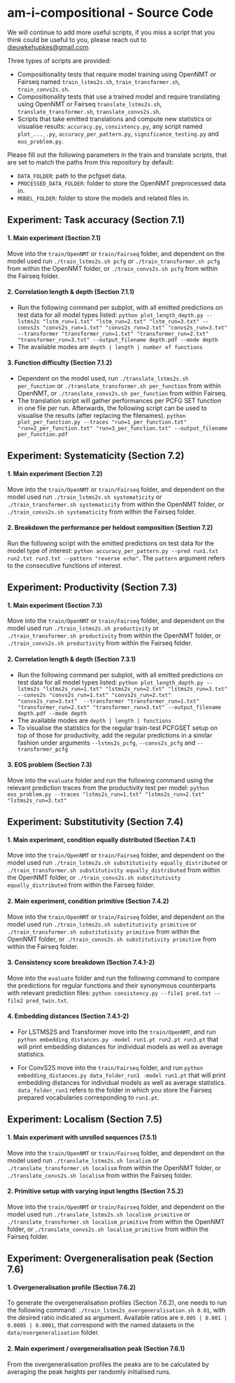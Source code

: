 # am-i-compositional - Source Code

We will continue to add more useful scripts, if you miss a script that you think could be useful to you, please reach out to <dieuwkehupkes@gmail.com>.

Three types of scripts are provided:
- Compositionality tests that require model training using OpenNMT or Fairseq named `train_lstms2s.sh`, `train_transformer.sh`, `train_convs2s.sh`.
- Compositionality tests that use a trained model and require translating using OpenNMT or Fairseq `translate_lstms2s.sh`, `translate_transformer.sh`, `translate_convs2s.sh`.
- Scripts that take emitted translations and compute new statistics or visualise results: `accuracy.py`, `consistency.py`, any script named `plot_..._.py`, `accuracy_per_pattern.py`, `significance_testing.py` and `eos_problem.py`.

Please fill out the following parameters in the train and translate scripts, that are set to match the paths from this repository by default:
- `DATA_FOLDER`: path to the pcfgset data.
- `PROCESSED_DATA_FOLDER`: folder to store the OpenNMT preprocessed data in.
- `MODEL_FOLDER`: folder to store the models and related files in.

## Experiment: Task accuracy (Section 7.1)

#### 1. Main experiment (Section 7.1)
Move into the `train/OpenNMT` or `train/Fairseq` folder, and dependent on the model used run `./train_lstms2s.sh pcfg` or `./train_transformer.sh pcfg` from within the OpenNMT folder, or `./train_convs2s.sh pcfg` from within the Fairseq folder.

#### 2. Correlation length & depth (Section 7.1.1)
- Run the following command per subplot, with all emitted predictions on test data for all model types listed:
`python plot_length_depth.py --lstms2s "lstm_run=1.txt" "lstm_run=2.txt" "lstm_run=3.txt" --convs2s "convs2s_run=1.txt" "convs2s_run=2.txt" "convs2s_run=3.txt" 
--transformer "transformer_run=1.txt" "transformer_run=2.txt" "transformer_run=3.txt" --output_filename depth.pdf --mode depth`
- The available modes are `depth | length | number of functions`

#### 3. Function difficulty (Section 7.1.2)
- Dependent on the model used, run `./translate_lstms2s.sh per_function` or `./translate_transformer.sh per_function` from within OpenNMT, or `./translate_convs2s.sh per_function` from within Fairseq.
- The translation script will gather performances per PCFG SET function in one file per run. Afterwards, the following script can be used to visualise the results (after replacing the filenames).
`python plot_per_function.py --traces "run=1_per_function.txt" "run=2_per_function.txt" "run=3_per_function.txt" --output_filename per_function.pdf`

## Experiment: Systematicity (Section 7.2)

#### 1. Main experiment (Section 7.2)
Move into the `train/OpenNMT` or `train/Fairseq` folder, and dependent on the model used run `./train_lstms2s.sh systematicity` or `./train_transformer.sh systematicity` from within the OpenNMT folder, or `./train_convs2s.sh systematicity` from within the Fairseq folder.

#### 2. Breakdown the performance per heldout composition (Section 7.2)

Run the following script with the emitted predictions on test data for the model type of interest:
`python accuracy_per_pattern.py --pred run1.txt run2.txt run3.txt --pattern "reverse echo"`.
The `pattern` argument refers to the consecutive functions of interest.

## Experiment: Productivity (Section 7.3)

#### 1. Main experiment (Section 7.3)
Move into the `train/OpenNMT` or `train/Fairseq` folder, and dependent on the model used run `./train_lstms2s.sh productivity` or `./train_transformer.sh productivity` from within the OpenNMT folder, or `./train_convs2s.sh productivity` from within the Fairseq folder.

#### 2. Correlation length & depth (Section 7.3.1)
- Run the following command per subplot, with all emitted predictions on test data for all model types listed:
`python plot_length_depth.py --lstms2s "lstms2s_run=1.txt" "lstms2s_run=2.txt" "lstms2s_run=3.txt" --convs2s "convs2s_run=1.txt" "convs2s_run=2.txt" "convs2s_run=3.txt" 
--transformer "transformer_run=1.txt" "transformer_run=2.txt" "transformer_run=3.txt" --output_filename depth.pdf --mode depth`
- The available modes are `depth | length | functions`
- To visualise the statistics for the regular train-test PCFGSET setup on top of those for productivity, add the regular predictions in a similar fashion under arguments `--lstms2s_pcfg`, `--convs2s_pcfg` and `--transformer_pcfg`

#### 3. EOS problem (Section 7.3)

Move into the `evaluate` folder and run the following command using the relevant prediction traces from the productivity test per model:
`python eos_problem.py --traces "lstms2s_run=1.txt" "lstms2s_run=2.txt" "lstms2s_run=3.txt"`

## Experiment: Substitutivity (Section 7.4)

#### 1. Main experiment, condition equally distributed (Section 7.4.1)
Move into the `train/OpenNMT` or `train/Fairseq` folder, and dependent on the model used run `./train_lstms2s.sh substitutivity equally_distributed` or `./train_transformer.sh substitutivity equally_distributed` from within the OpenNMT folder, or `./train_convs2s.sh substitutivity equally_distributed` from within the Fairseq folder.

#### 2. Main experiment, condition primitive (Section 7.4.2)
Move into the `train/OpenNMT` or `train/Fairseq` folder, and dependent on the model used run `./train_lstms2s.sh substitutivity primitive` or `./train_transformer.sh substitutivity primitive` from within the OpenNMT folder, or `./train_convs2s.sh substitutivity primitive` from within the Fairseq folder.

#### 3. Consistency score breakdown (Section 7.4.1-2) 

Move into the `evaluate` folder and run the following command to compare the predictions for regular functions and their synonymous counterparts with relevant prediction files: `python consistency.py --file1 pred.txt --file2 pred_twin.txt`. 

#### 4. Embedding distances (Section 7.4.1-2)

- For LSTMS2S and Transformer move into the `train/OpenNMT`, and run `python embedding_distances.py -model run1.pt run2.pt run3.pt` that will print embedding distances for individual models as well as average statistics.

- For ConvS2S move into the `train/Fairseq` folder, and run `python embedding_distances.py data_folder_run1 -model run1.pt` that will print embedding distances for individual models as well as average statistics. `data_folder_run1` refers to the folder in which you store the Fairseq prepared vocabularies corresponding to `run1.pt`.

## Experiment: Localism (Section 7.5)

#### 1. Main experiment with unrolled sequences (7.5.1)
Move into the `train/OpenNMT` or `train/Fairseq` folder, and dependent on the model used run `./translate_lstms2s.sh localism` or `./translate_transformer.sh localism` from within the OpenNMT folder, or `./translate_convs2s.sh localism` from within the Fairseq folder.

#### 2. Primitive setup with varying input lengths (Section 7.5.2)
Move into the `train/OpenNMT` or `train/Fairseq` folder, and dependent on the model used run `./translate_lstms2s.sh localism_primitive` or `./translate_transformer.sh localism_primitive` from within the OpenNMT folder, or `./translate_convs2s.sh localism_primitive` from within the Fairseq folder.

## Experiment: Overgeneralisation peak (Section 7.6)

#### 1. Overgeneralisation profile (Section 7.6.2)
To generate the overgeneralisation profiles (Section 7.6.2), one needs to run the following command: `./train_lstms2s_overgeneralisation.sh 0.01`, with the desired ratio indicated as argument.
Available ratios are `0.005 | 0.001 | 0.0005 | 0.0001`, that correspond with the named datasets in the `data/overgeneralisation` folder.

#### 2. Main experiment / overgeneralisation peak (Section 7.6.1)
From the overgeneralisation profiles the peaks are to be calculated by averaging the peak heights per randomly initialised runs.